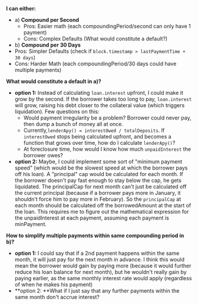 **I can either:**

- a) **Compound per Second**
  - Pros: Easier math (each compoundingPeriod/second can only have 1 payment)
  - Cons: Complex Defaults (What would constitute a default?)
- b) **Compound per 30 Days**
 - Pros: Simpler Defaults (check if `block.timestamp > lastPaymentTime + 30 days`)
  - Cons: Harder Math (each compoundingPeriod/30 days could have multiple payments)

**What would constitute a default in a)?**

- **option 1:** Instead of calculating `loan.interest` upfront, I could make it grow by the second. If the borrower takes too long to pay, `loan.interest` will grow, raising his debt closer to the collateral value (which triggers liquidation). Few questions on this:
  - Would payment irregularity be a problem? Borrower could never pay, then dump a bunch of money all at once.
  - Currently,`lenderApy() = interestOwed / totalDeposits`. If `interestOwed` stops being calculated upfront, and becomes a function that grows over time, how do I calculate `lenderApy()`?
  - At foreclosure time, how would I know how much `unpaidInterest` the borrower owes?
- **option 2:** Maybe, I could implement some sort of "minimum payment speed" (which would be the slowest speed at which the borrower pays off his loan). A "principal" cap would be calculated for each month. If the borrower doesn't pay fast enough to stay below the cap, he gets liquidated. The principalCap for next month can't just be calculated off the current principal (because if a borrower pays more in January, it shouldn't force him to pay more in February). So the `principalCap` at each month should be calculated off the borrowedAmount at the start of the loan. This requires me to figure out the mathematical expression for the unpaidInterest at each payment, assuming each payment is minPayment.

**How to simplify multiple payments within same compounding period in b)?**

- **option 1:** I could say that if a 2nd payment happens within the same month, it will just pay for the next month in advance. I think this would mean the borrower would gain by paying more (because it would further reduce his loan balance for next month), but he wouldn't really gain by paying earlier, as the same monthly interest rate would apply (regardless of when he makes his payment)
- **option 2: **What if I just say that any further payments within the same month don't accrue interest?
